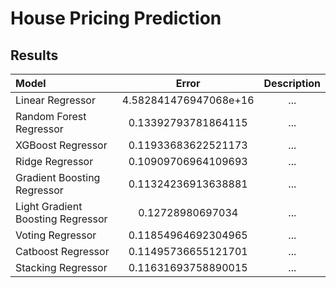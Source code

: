 # House Pricing Prediction

## Results

| Model | Error | Description |
| :--- | :---: | :---: |
| Linear Regressor | 4.582841476947068e+16 | ... |
| Random Forest Regressor | 0.13392793781864115 | ... |
| XGBoost Regressor | 0.11933683622521173 | ... |
| Ridge Regressor | 0.10909706964109693 | ... |
| Gradient Boosting Regressor | 0.11324236913638881 | ... |
| Light Gradient Boosting Regressor | 0.12728980697034 | ... |
| Voting Regressor | 0.11854964692304965 | ... |
| Catboost Regressor | 0.11495736655121701 | ... |
| Stacking Regressor | 0.11631693758890015 | ... |